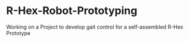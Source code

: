 R-Hex-Robot-Prototyping
=======================

Working on a Project to develop gait control for a self-assembled R-Hex Prototype
